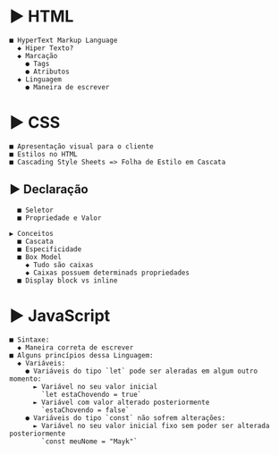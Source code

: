 # ▶ HTML
    ■ HyperText Markup Language
      ◆ Hiper Texto?
      ◆ Marcação
        ● Tags
        ● Atributos
      ◆ Linguagem
        ● Maneira de escrever

# ▶ CSS  
    ■ Apresentação visual para o cliente
    ■ Estilos no HTML
    ■ Cascading Style Sheets => Folha de Estilo em Cascata

##  ▶ Declaração
      ■ Seletor
      ■ Propriedade e Valor

    ▶ Conceitos
      ■ Cascata
      ■ Especificidade
      ■ Box Model
        ◆ Tudo são caixas
        ◆ Caixas possuem determinads propriedades
      ■ Display block vs inline
      
# ▶ JavaScript 
    ■ Sintaxe:
      ◆ Maneira correta de escrever
    ■ Alguns princípios dessa Linguagem:
      ◆ Variáveis:
        ● Variáveis do tipo `let` pode ser aleradas em algum outro momento:
          ► Variável no seu valor inicial
            `let estaChovendo = true`
          ► Variável com valor alterado posteriormente
            `estaChovendo = false`
        ● Variáveis do tipo `const` não sofrem alterações:
          ► Variável no seu valor inicial fixo sem poder ser alterada posteriormente
            `const meuNome = "Mayk"`
          

